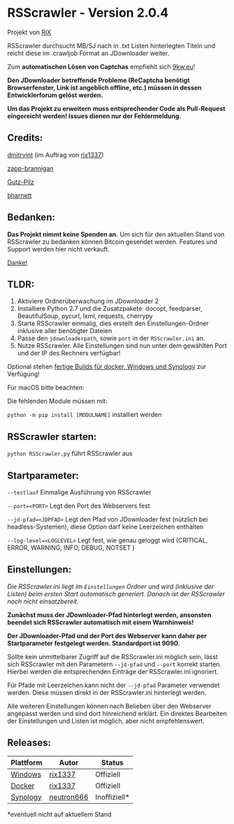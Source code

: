#  RSScrawler - Version 2.0.4
Projekt von [RiX](https://github.com/rix1337/RSScrawler/commits)

RSScrawler durchsucht MB/SJ nach in .txt Listen hinterlegten Titeln und reicht diese im .crawljob Format an JDownloader weiter.

Zum **automatischen Lösen von Captchas** empfiehlt sich [9kw.eu](https://www.9kw.eu/register_87296.html)!

**Den JDownloader betreffende Probleme (ReCaptcha benötigt Browserfenster, Link ist angeblich offline, etc.) müssen in dessen Entwicklerforum gelöst werden.**

**Um das Projekt zu erweitern muss entsprechender Code als Pull-Request eingereicht werden! Issues dienen nur der Fehlermeldung.**

## Credits:
[dmitryint](https://github.com/dmitryint/RSScrawler/) (im Auftrag von [rix1337](https://github.com/rix1337))

[zapp-brannigan](https://github.com/zapp-brannigan/own-pyload-plugins/blob/master/hooks/MovieblogFeed.py)

[Gutz-Pilz](https://github.com/Gutz-Pilz/pyLoad-stuff/blob/master/SJ.py)

[bharnett](https://github.com/bharnett/Infringer/blob/master/LinkRetrieve.py)

## Bedanken:

**Das Projekt nimmt keine Spenden an.** Um sich für den aktuellen Stand von RSScrawler zu bedanken können Bitcoin gesendet werden. Features und Support werden hier nicht verkauft.

[Danke!](https://github.com/rix1337/thanks)

## TLDR:

1. Aktiviere Ordnerüberwachung im JDownloader 2
2. Installiere Python 2.7 und die Zusatzpakete: docopt, feedparser, BeautifulSoup, pycurl, lxml, requests, cherrypy
3. Starte RSScrawler einmalig, dies erstellt den Einstellungen-Ordner inklusive aller benötigter Dateien
4. Passe den ```jdownloaderpath```, sowie ```port``` in der ```RSScrawler.ini``` an.
5. Nutze RSScrawler. Alle Einstellungen sind nun unter dem gewählten Port und der IP des Rechners verfügbar!

Optional stehen [fertige Builds für docker, Windows und Synology](#releases) zur Verfügung!

Für macOS bitte beachten:

Die fehlenden Module müssen mit:

```python -m pip install [MODULNAME]``` installiert werden

## RSScrawler starten:

```python RSScrawler.py``` führt RSScrawler aus

## Startparameter:

  ```--testlauf```                Einmalige Ausführung von RSScrawler

  ```--port=<PORT>```             Legt den Port des Webservers fest
  
  ```--jd-pfad=<JDPFAD>```        Legt den Pfad von JDownloader fest (nützlich bei headless-Systemen), diese Option darf keine Leerzeichen enthalten

  ```--log-level=<LOGLEVEL>```    Legt fest, wie genau geloggt wird (CRITICAL, ERROR, WARNING, INFO, DEBUG, NOTSET )

## Einstellungen:
*Die RSScrawler.ini liegt im ```Einstellungen``` Ordner und wird (inklusive der Listen) beim ersten Start automatisch generiert. Danach ist der RSScrawler noch nicht einsatzbereit.*

**Zunächst muss der JDownloader-Pfad hinterlegt werden, ansonsten beendet sich RSScrawler automatisch mit einem Warnhinweis!**

**Der JDownloader-Pfad und der Port des Webserver kann daher per Startparameter festgelegt werden. Standardport ist 9090.**

Sollte kein unmittelbarer Zugriff auf die RSScrawler.ini möglich sein, lässt sich RSScrawler mit den Parametern ```--jd-pfad``` und ```--port``` korrekt starten. Hierbei werden die entsprechenden Einträge der RSScrawler.ini ignoriert.

Für Pfade mit Leerzeichen kann nicht der ```--jd-pfad``` Parameter verwendet werden. Diese müssen direkt in der RSScrawler.ini hinterlegt werden.

Alle weiteren Einstellungen können nach Belieben über den Webserver angepasst werden und sind dort hinreichend erklärt. Ein direktes Bearbeiten der Einstellungen und Listen ist möglich, aber nicht empfehlenswert.

## Releases:

Plattform | Autor | Status
---|---|---
[Windows](https://github.com/rix1337/RSScrawler/releases) | [rix1337](https://github.com/rix1337) | Offiziell
[Docker](https://hub.docker.com/r/rix1337/docker-rsscrawler/) | [rix1337](https://github.com/rix1337) | Offiziell
[Synology](https://spk.netzbaer.de/rsscrawler) | [neutron666](https://github.com/neutron666) | Inoffiziell*

*eventuell nicht auf aktuellem Stand

